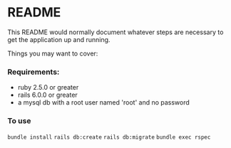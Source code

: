 # README

This README would normally document whatever steps are necessary to get the
application up and running.

Things you may want to cover:

### Requirements:
* ruby 2.5.0 or greater
* rails 6.0.0 or greater
* a mysql db with a root user named 'root' and no password

### To use
`bundle install`
`rails db:create`
`rails db:migrate`
`bundle exec rspec`
